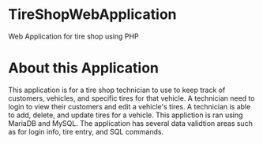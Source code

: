 # TireShopWebApplication
Web Application for tire shop using PHP

# About this Application
This application is for a tire shop technician to use to keep track of customers, vehicles, and specific tires for that vehicle. A technician need to login to view their customers and edit a vehicle's tires. A 
technician is able to add, delete, and update tires for a vehicle. This appliction is ran using MariaDB and MySQL. The application has several data validtion areas such as for login info, tire entry, and SQL commands.
